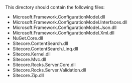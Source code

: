 This directory should contain the following files:

* Microsoft.Framework.ConfigurationModel.dll
* Microsoft.Framework.ConfigurationModel.Interfaces.dll
* Microsoft.Framework.ConfigurationModel.Json.dll
* Microsoft.Framework.ConfigurationModel.Xml.dll
* NuGet.Core.dll
* Sitecore.ContentSearch.dll
* Sitecore.ContentSearch.Linq.dll
* Sitecore.Kernel.dll
* Sitecore.Mvc.dll
* Sitecore.Rocks.Server.Core.dll
* Sitecore.Rocks.Server.Validation.dll
* Sitecore.Zip.dll

